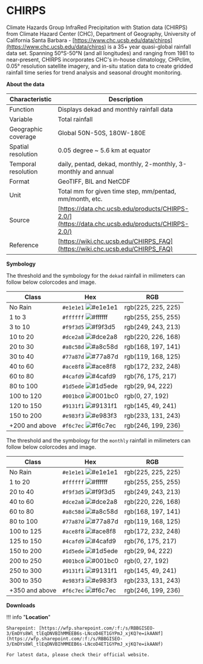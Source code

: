 # CHIRPS

Climate Hazards Group InfraRed Precipitation with Station data (CHIRPS) from Climate Hazard Center (CHC), Department of Geography, University of California Santa Barbara - [https://www.chc.ucsb.edu/data/chirps](https://www.chc.ucsb.edu/data/chirps) is a 35+ year quasi-global rainfall data set. Spanning 50°S-50°N (and all longitudes) and ranging from 1981 to near-present, CHIRPS incorporates CHC's in-house climatology, CHPclim, 0.05° resolution satellite imagery, and in-situ station data to create gridded rainfall time series for trend analysis and seasonal drought monitoring. 

**About the data**

| Characteristic  | Description  |
|---|---|
| Function  | Displays dekad and monthly rainfall data  |
| Variable  | Total rainfall  |
| Geographic coverage  | Global 50N-50S, 180W-180E |
| Spatial resolution  | 0.05 degree ~ 5.6 km at equator  |
| Temporal resolution  | daily, pentad, dekad, monthly, 2-monthly, 3-monthly and annual  |
| Format  | GeoTIFF, BIL and NetCDF  |
| Unit  | Total mm for given time step, mm/pentad, mm/month, etc.  |
| Source  | [https://data.chc.ucsb.edu/products/CHIRPS-2.0/](https://data.chc.ucsb.edu/products/CHIRPS-2.0/)  |
| Reference  | [https://wiki.chc.ucsb.edu/CHIRPS_FAQ](https://wiki.chc.ucsb.edu/CHIRPS_FAQ)  |

**Symbology**

The threshold and the symbology for the `dekad` rainfall in milimeters can follow below colorcodes and image.

| Class  | Hex  | RGB  |
|---|---|---|
| No Rain  | `#e1e1e1` ![#e1e1e1](https://via.placeholder.com/15/e1e1e1/000000?text=+) | rgb(225, 225, 225)  |
| 1 to 3  | `#ffffff` ![#ffffff](https://via.placeholder.com/15/ffffff/000000?text=+)  | rgb(255, 255, 255)  |
| 3 to 10  | `#f9f3d5` ![#f9f3d5](https://via.placeholder.com/15/f9f3d5/000000?text=+)  | rgb(249, 243, 213)  |
| 10 to 20  | `#dce2a8` ![#dce2a8](https://via.placeholder.com/15/dce2a8/000000?text=+)  | rgb(220, 226, 168)  |
| 20 to 30  | `#a8c58d` ![#a8c58d](https://via.placeholder.com/15/a8c58d/000000?text=+)  | rgb(168, 197, 141)  |
| 30 to 40  | `#77a87d` ![#77a87d](https://via.placeholder.com/15/77a87d/000000?text=+)  | rgb(119, 168, 125)  |
| 40 to 60  | `#ace8f8` ![#ace8f8](https://via.placeholder.com/15/ace8f8/000000?text=+)  | rgb(172, 232, 248)  |
| 60 to 80  | `#4cafd9` ![#4cafd9](https://via.placeholder.com/15/4cafd9/000000?text=+)  | rgb(76, 175, 217)  |
| 80 to 100  | `#1d5ede` ![#1d5ede](https://via.placeholder.com/15/1d5ede/000000?text=+)  | rgb(29, 94, 222)  |
| 100 to 120  | `#001bc0` ![#001bc0](https://via.placeholder.com/15/001bc0/000000?text=+)  | rgb(0, 27, 192)  |
| 120 to 150  | `#9131f1` ![#9131f1](https://via.placeholder.com/15/9131f1/000000?text=+)  | rgb(145, 49, 241)  |
| 150 to 200  | `#e983f3` ![#e983f3](https://via.placeholder.com/15/e983f3/000000?text=+)  | rgb(233, 131, 243)  |
| +200 and above  | `#f6c7ec` ![#f6c7ec](https://via.placeholder.com/15/f6c7ec/000000?text=+)  | rgb(246, 199, 236)  |

The threshold and the symbology for the `monthly` rainfall in milimeters can follow below colorcodes and image.

| Class  | Hex  | RGB  |
|---|---|---|
| No Rain  | `#e1e1e1` ![#e1e1e1](https://via.placeholder.com/15/e1e1e1/000000?text=+) | rgb(225, 225, 225)  |
| 1 to 20  | `#ffffff` ![#ffffff](https://via.placeholder.com/15/ffffff/000000?text=+)  | rgb(255, 255, 255)  |
| 20 to 40  | `#f9f3d5` ![#f9f3d5](https://via.placeholder.com/15/f9f3d5/000000?text=+)  | rgb(249, 243, 213)  |
| 40 to 60  | `#dce2a8` ![#dce2a8](https://via.placeholder.com/15/dce2a8/000000?text=+)  | rgb(220, 226, 168)  |
| 60 to 80  | `#a8c58d` ![#a8c58d](https://via.placeholder.com/15/a8c58d/000000?text=+)  | rgb(168, 197, 141)  |
| 80 to 100  | `#77a87d` ![#77a87d](https://via.placeholder.com/15/77a87d/000000?text=+)  | rgb(119, 168, 125)  |
| 100 to 125  | `#ace8f8` ![#ace8f8](https://via.placeholder.com/15/ace8f8/000000?text=+)  | rgb(172, 232, 248)  |
| 125 to 150  | `#4cafd9` ![#4cafd9](https://via.placeholder.com/15/4cafd9/000000?text=+)  | rgb(76, 175, 217)  |
| 150 to 200  | `#1d5ede` ![#1d5ede](https://via.placeholder.com/15/1d5ede/000000?text=+)  | rgb(29, 94, 222)  |
| 200 to 250  | `#001bc0` ![#001bc0](https://via.placeholder.com/15/001bc0/000000?text=+)  | rgb(0, 27, 192)  |
| 250 to 300  | `#9131f1` ![#9131f1](https://via.placeholder.com/15/9131f1/000000?text=+)  | rgb(145, 49, 241)  |
| 300 to 350  | `#e983f3` ![#e983f3](https://via.placeholder.com/15/e983f3/000000?text=+)  | rgb(233, 131, 243)  |
| +350 and above  | `#f6c7ec` ![#f6c7ec](https://via.placeholder.com/15/f6c7ec/000000?text=+)  | rgb(246, 199, 236)  |

**Downloads**

!!! info "**Location**"

    Sharepoint: [https://wfp.sharepoint.com/:f:/s/RBBGISEO-3/EmDYs8Wl_tlEqDNVBIhMMEEB6s-LNcoD4ET1GYPmJ_xjKQ?e=ikAANf](https://wfp.sharepoint.com/:f:/s/RBBGISEO-3/EmDYs8Wl_tlEqDNVBIhMMEEB6s-LNcoD4ET1GYPmJ_xjKQ?e=ikAANf)

    For latest data, please check their official website.
